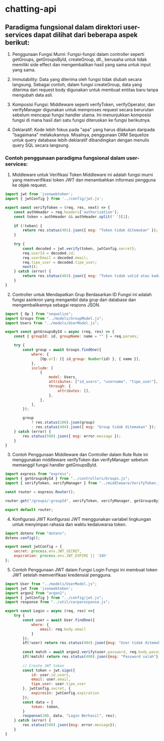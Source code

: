 # chatting-api


## Paradigma fungsional dalam direktori user-services dapat dilihat dari beberapa aspek berikut:

1. Penggunaan Fungsi Murni:
Fungsi-fungsi dalam controller seperti getGroups, getGroupsById, createGroup, dll., berusaha untuk tidak memiliki side effect dan mengembalikan hasil yang sama untuk input yang sama.

2. Immutability:
Data yang diterima oleh fungsi tidak diubah secara langsung. Sebagai contoh, dalam fungsi createGroup, data yang diterima dari request body digunakan untuk membuat entitas baru tanpa mengubah data asli.

3. Komposisi Fungsi:
Middleware seperti verifyToken, verifyOperator, dan verifyManager digunakan untuk memproses request secara berurutan sebelum mencapai fungsi handler utama. Ini menunjukkan komposisi fungsi di mana hasil dari satu fungsi diteruskan ke fungsi berikutnya.

4. Deklaratif:
Kode lebih fokus pada "apa" yang harus dilakukan daripada "bagaimana" melakukannya. Misalnya, penggunaan ORM Sequelize untuk query database lebih deklaratif dibandingkan dengan menulis query SQL secara langsung.


### Contoh penggunaan paradigma fungsional dalam user-services:

1. Middleware untuk Verifikasi Token
Middleware ini adalah fungsi murni yang memverifikasi token JWT dan menambahkan informasi pengguna ke objek request.
```javascript
import jwt from 'jsonwebtoken';
import { jwtConfig } from '../config/jwt.js';

export const verifyToken = (req, res, next) => {
    const authHeader = req.headers['authorization'];
    const token = authHeader && authHeader.split(' ')[1];
    
    if (!token) {
        return res.status(401).json({ msg: "Token tidak ditemukan" });
    }
    
    try {
        const decoded = jwt.verify(token, jwtConfig.secret);
        req.userId = decoded.id;
        req.userEmail = decoded.email;
        req.tipe_user = decoded.tipe_user;
        next();
    } catch (error) {
        return res.status(403).json({ msg: "Token tidak valid atau kadaluarsa" });
    }
}
```
2. Controller untuk Mendapatkan Grup Berdasarkan ID
Fungsi ini adalah fungsi asinkron yang mengambil data grup dari database dan mengembalikannya sebagai respons JSON.
```javascript
import { Op } from "sequelize";
import Groups from "../models/GroupModel.js";
import Users from "../models/UserModel.js";

export const getGroupsById = async (req, res) => {
    const { groupId: id, groupName: name = "" } = req.params;

    try {
        const group = await Groups.findOne({
            where: {
                [Op.or]: [{ id_group: Number(id) }, { name }],
            },
            include: [
                {
                    model: Users,
                    attributes: ["id_users", "username", "tipe_user"],
                    through: {
                        attributes: [],
                    },
                },
            ],
        });

        group
            ? res.status(200).json(group)
            : res.status(404).json({ msg: "Group tidak ditemukan" });
    } catch (error) {
        res.status(500).json({ msg: error.message });
    }
}
```
3. Contoh Penggunaan Middleware dan Controller dalam Rute
Rute ini menggunakan middleware verifyToken dan verifyManager sebelum memanggil fungsi handler getGroupsById.
```javascript
import express from "express";
import { getGroupsById } from "../controllers/Groups.js";
import { verifyToken, verifyManager } from "../middleware/VerifyToken.js";

const router = express.Router();

router.get("/groups/:groupId", verifyToken, verifyManager, getGroupsById);

export default router;
```
4. Konfigurasi JWT
Konfigurasi JWT menggunakan variabel lingkungan untuk menyimpan rahasia dan waktu kedaluwarsa token.
```javascript
import dotenv from "dotenv";
dotenv.config();

export const jwtConfig = {
    secret: process.env.JWT_SECRET,
    expiration: process.env.JWT_EXPIRE || '24h'
};
```
5. Contoh Penggunaan JWT dalam Fungsi Login
Fungsi ini membuat token JWT setelah memverifikasi kredensial pengguna.
```javascript
import User from "../models/UserModel.js";
import jwt from 'jsonwebtoken';
import argon2 from "argon2";
import { jwtConfig } from "../config/jwt.js";
import response from "../util/corparesponse.js";    

export const Login = async (req, res) =>{
    try {
        const user = await User.findOne({
            where: {
                email: req.body.email
            }
        });
        if(!user) return res.status(404).json({msg: "User tidak ditemukan"});
        
        const match = await argon2.verify(user.password, req.body.password);
        if(!match) return res.status(400).json({msg: "Password salah"});
        
        // Create JWT token
        const token = jwt.sign({
            id: user.id_users,
            email: user.email,
            tipe_user: user.tipe_user
        }, jwtConfig.secret, {
            expiresIn: jwtConfig.expiration
        });
        const data = {
            token: token,
        }
        response(200, data, "Login Berhasil", res);
    } catch (error) {
        res.status(500).json({msg: error.message});
    }
}
```